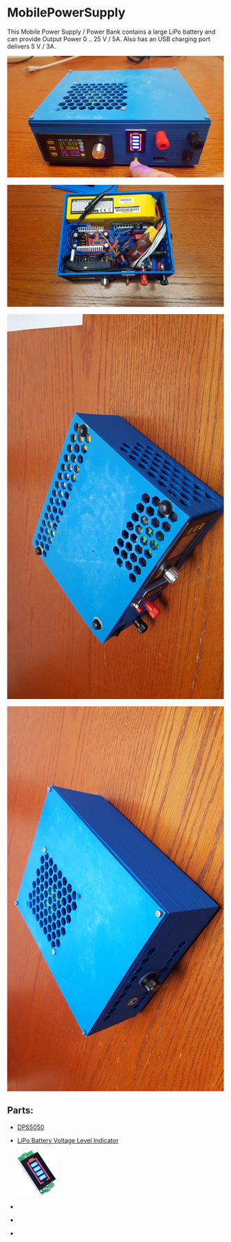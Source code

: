 # MobilePowerSupply



This Mobile Power Supply / Power Bank contains a large LiPo battery and can provide Output Power 0 .. 25 V / 5A. Also has an USB charging port delivers 5 V / 3A.



![MobilePowerSupply Frontside](/images/MPS-front.jpeg "MobilePowerSupply Frontside")

![MobilePowerSupply opened](/images/MPS-open-detail.jpeg "MobilePowerSupply opened")

![MobilePowerSupply bottom view](/images/MPS-left-buttom.jpeg "MobilePowerSupply Buttom View")

![MobilePowerSupply right reear](/images/MPS-right-rear.jpeg "MobilePowerSupply right reear")


## Parts: 

 - [DPS5050](https://de.aliexpress.com/item/4001237790968.html?spm=a2g0o.productlist.0.0.140f6143Yn8PFZ&algo_pvid=ebeb7a26-998e-4409-955f-403dc6c2bfdc&algo_expid=ebeb7a26-998e-4409-955f-403dc6c2bfdc-0&btsid=0b0a01f816125931079466340eec84&ws_ab_test=searchweb0_0,searchweb201602_,searchweb201603_)
- [LiPo Battery Voltage Level Indicator](
https://de.aliexpress.com/item/33033899015.html?spm=a2g0s.9042311.0.0.27424c4dz5OryB)

    ![Voltage Level Indicator](/images/VoltageLeverIndicator.png "Voltage Level Indicator")
 
- []()
- []()
- []()